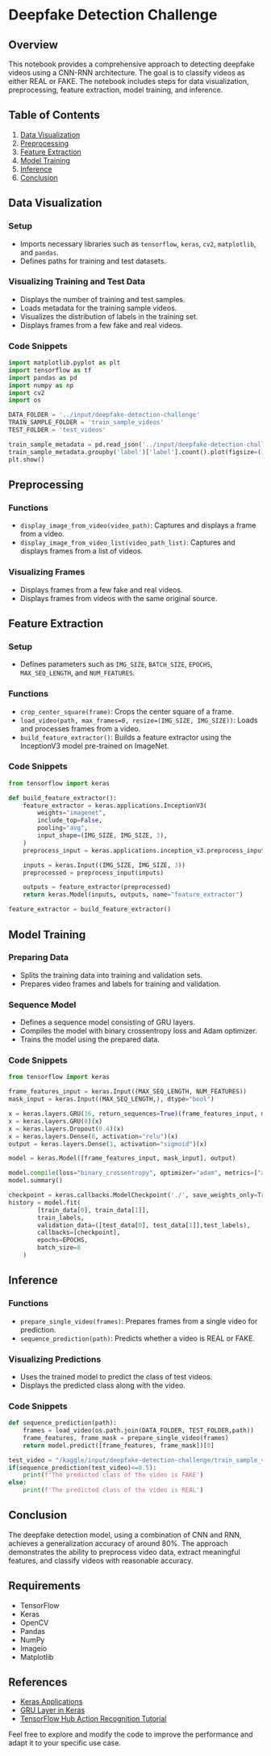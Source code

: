 # Deepfake Detection Challenge

## Overview

This notebook provides a comprehensive approach to detecting deepfake videos using a CNN-RNN architecture. The goal is to classify videos as either REAL or FAKE. The notebook includes steps for data visualization, preprocessing, feature extraction, model training, and inference.

## Table of Contents
1. [Data Visualization](#data-visualization)
2. [Preprocessing](#preprocessing)
3. [Feature Extraction](#feature-extraction)
4. [Model Training](#model-training)
5. [Inference](#inference)
6. [Conclusion](#conclusion)

## Data Visualization

### Setup
- Imports necessary libraries such as `tensorflow`, `keras`, `cv2`, `matplotlib`, and `pandas`.
- Defines paths for training and test datasets.

### Visualizing Training and Test Data
- Displays the number of training and test samples.
- Loads metadata for the training sample videos.
- Visualizes the distribution of labels in the training set.
- Displays frames from a few fake and real videos.

### Code Snippets
```python
import matplotlib.pyplot as plt
import tensorflow as tf
import pandas as pd
import numpy as np
import cv2
import os

DATA_FOLDER = '../input/deepfake-detection-challenge'
TRAIN_SAMPLE_FOLDER = 'train_sample_videos'
TEST_FOLDER = 'test_videos'

train_sample_metadata = pd.read_json('../input/deepfake-detection-challenge/train_sample_videos/metadata.json').T
train_sample_metadata.groupby('label')['label'].count().plot(figsize=(15, 5), kind='bar', title='Distribution of Labels in the Training Set')
plt.show()
```

## Preprocessing

### Functions
- `display_image_from_video(video_path)`: Captures and displays a frame from a video.
- `display_image_from_video_list(video_path_list)`: Captures and displays frames from a list of videos.

### Visualizing Frames
- Displays frames from a few fake and real videos.
- Displays frames from videos with the same original source.

## Feature Extraction

### Setup
- Defines parameters such as `IMG_SIZE`, `BATCH_SIZE`, `EPOCHS`, `MAX_SEQ_LENGTH`, and `NUM_FEATURES`.

### Functions
- `crop_center_square(frame)`: Crops the center square of a frame.
- `load_video(path, max_frames=0, resize=(IMG_SIZE, IMG_SIZE))`: Loads and processes frames from a video.
- `build_feature_extractor()`: Builds a feature extractor using the InceptionV3 model pre-trained on ImageNet.

### Code Snippets
```python
from tensorflow import keras

def build_feature_extractor():
    feature_extractor = keras.applications.InceptionV3(
        weights="imagenet",
        include_top=False,
        pooling="avg",
        input_shape=(IMG_SIZE, IMG_SIZE, 3),
    )
    preprocess_input = keras.applications.inception_v3.preprocess_input

    inputs = keras.Input((IMG_SIZE, IMG_SIZE, 3))
    preprocessed = preprocess_input(inputs)

    outputs = feature_extractor(preprocessed)
    return keras.Model(inputs, outputs, name="feature_extractor")

feature_extractor = build_feature_extractor()
```

## Model Training

### Preparing Data
- Splits the training data into training and validation sets.
- Prepares video frames and labels for training and validation.

### Sequence Model
- Defines a sequence model consisting of GRU layers.
- Compiles the model with binary crossentropy loss and Adam optimizer.
- Trains the model using the prepared data.

### Code Snippets
```python
from tensorflow import keras

frame_features_input = keras.Input((MAX_SEQ_LENGTH, NUM_FEATURES))
mask_input = keras.Input((MAX_SEQ_LENGTH,), dtype="bool")

x = keras.layers.GRU(16, return_sequences=True)(frame_features_input, mask=mask_input)
x = keras.layers.GRU(8)(x)
x = keras.layers.Dropout(0.4)(x)
x = keras.layers.Dense(8, activation="relu")(x)
output = keras.layers.Dense(1, activation="sigmoid")(x)

model = keras.Model([frame_features_input, mask_input], output)

model.compile(loss="binary_crossentropy", optimizer="adam", metrics=["accuracy"])
model.summary()

checkpoint = keras.callbacks.ModelCheckpoint('./', save_weights_only=True, save_best_only=True)
history = model.fit(
        [train_data[0], train_data[1]],
        train_labels,
        validation_data=([test_data[0], test_data[1]],test_labels),
        callbacks=[checkpoint],
        epochs=EPOCHS,
        batch_size=8
    )
```

## Inference

### Functions
- `prepare_single_video(frames)`: Prepares frames from a single video for prediction.
- `sequence_prediction(path)`: Predicts whether a video is REAL or FAKE.

### Visualizing Predictions
- Uses the trained model to predict the class of test videos.
- Displays the predicted class along with the video.

### Code Snippets
```python
def sequence_prediction(path):
    frames = load_video(os.path.join(DATA_FOLDER, TEST_FOLDER,path))
    frame_features, frame_mask = prepare_single_video(frames)
    return model.predict([frame_features, frame_mask])[0]

test_video = "/kaggle/input/deepfake-detection-challenge/train_sample_videos/aelfnikyqj.mp4"
if(sequence_prediction(test_video)<=0.5):
    print(f'The predicted class of the video is FAKE')
else:
    print(f'The predicted class of the video is REAL')
```

## Conclusion

The deepfake detection model, using a combination of CNN and RNN, achieves a generalization accuracy of around 80%. The approach demonstrates the ability to preprocess video data, extract meaningful features, and classify videos with reasonable accuracy.

## Requirements

- TensorFlow
- Keras
- OpenCV
- Pandas
- NumPy
- Imageio
- Matplotlib

## References

- [Keras Applications](https://keras.io/api/applications/)
- [GRU Layer in Keras](https://keras.io/api/layers/recurrent_layers/gru/)
- [TensorFlow Hub Action Recognition Tutorial](https://www.tensorflow.org/hub/tutorials/action_recognition_with_tf_hub)

Feel free to explore and modify the code to improve the performance and adapt it to your specific use case.
